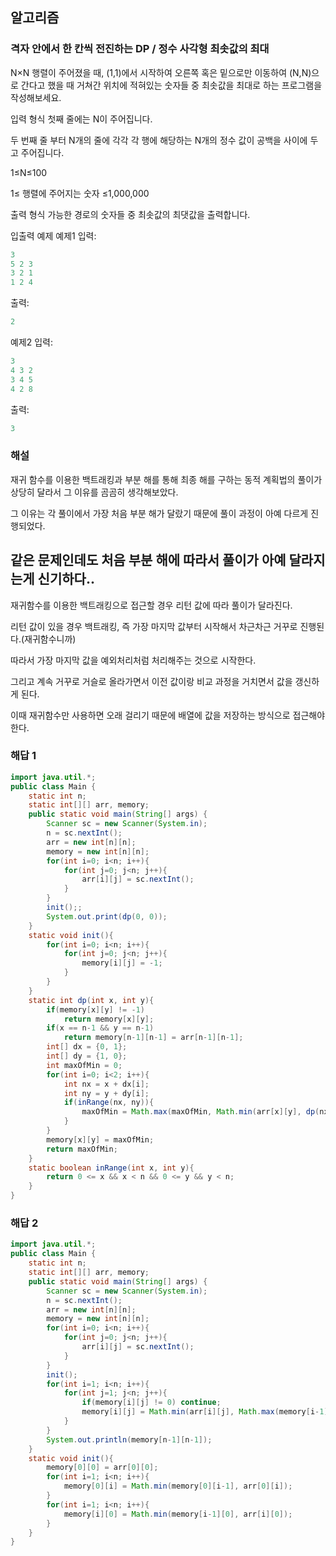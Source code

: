 ## 알고리즘

### 격자 안에서 한 칸씩 전진하는 DP / 정수 사각형 최솟값의 최대

N×N 행렬이 주어졌을 때, (1,1)에서 시작하여 오른쪽 혹은 밑으로만 이동하여 (N,N)으로 간다고 했을 때 거쳐간 위치에 적혀있는 숫자들 중 최솟값을 최대로 하는 프로그램을 작성해보세요.

입력 형식
첫째 줄에는 N이 주어집니다.

두 번째 줄 부터 N개의 줄에 각각 각 행에 해당하는 N개의 정수 값이 공백을 사이에 두고 주어집니다.

1≤N≤100

1≤ 행렬에 주어지는 숫자 ≤1,000,000

출력 형식
가능한 경로의 숫자들 중 최솟값의 최댓값을 출력합니다.

입출력 예제
예제1
입력:
```java
3
5 2 3
3 2 1
1 2 4
```

출력:
```java
2
```

예제2
입력:
```java
3
4 3 2
3 4 5
4 2 8
```

출력:
```java
3
```
### 해설

재귀 함수를 이용한 백트래킹과 부분 해를 통해 최종 해를 구하는 동적 계획법의 풀이가 상당히 달라서 그 이유를 곰곰히 생각해보았다.

그 이유는 각 풀이에서 가장 처음 부분 해가 달랐기 때문에 풀이 과정이 아예 다르게 진행되었다.

같은 문제인데도 처음 부분 해에 따라서 풀이가 아예 달라지는게 신기하다..
--------

재귀함수를 이용한 백트래킹으로 접근할 경우 리턴 값에 따라 풀이가 달라진다.

리턴 값이 있을 경우 백트래킹, 즉 가장 마지막 값부터 시작해서 차근차근 거꾸로 진행된다.(재귀함수니까)

따라서 가장 마지막 값을 예외처리처럼 처리해주는 것으로 시작한다.

그리고 계속 거꾸로 거슬로 올라가면서 이전 값이랑 비교 과정을 거치면서 값을 갱신하게 된다.

이때 재귀함수만 사용하면 오래 걸리기 때문에 배열에 값을 저장하는 방식으로 접근해야 한다.

### 해답 1

```java
import java.util.*;
public class Main {
    static int n;
    static int[][] arr, memory;
    public static void main(String[] args) {
        Scanner sc = new Scanner(System.in);
        n = sc.nextInt();
        arr = new int[n][n];
        memory = new int[n][n];
        for(int i=0; i<n; i++){
            for(int j=0; j<n; j++){
                arr[i][j] = sc.nextInt();
            }
        }
        init();;
        System.out.print(dp(0, 0));
    }
    static void init(){
        for(int i=0; i<n; i++){
            for(int j=0; j<n; j++){
                memory[i][j] = -1;
            }
        }
    }
    static int dp(int x, int y){
        if(memory[x][y] != -1) 
            return memory[x][y];
        if(x == n-1 && y == n-1)
            return memory[n-1][n-1] = arr[n-1][n-1];
        int[] dx = {0, 1};
        int[] dy = {1, 0};
        int maxOfMin = 0;
        for(int i=0; i<2; i++){
            int nx = x + dx[i];
            int ny = y + dy[i];
            if(inRange(nx, ny)){
                maxOfMin = Math.max(maxOfMin, Math.min(arr[x][y], dp(nx, ny)));
            }
        }
        memory[x][y] = maxOfMin;
        return maxOfMin;
    }
    static boolean inRange(int x, int y){
        return 0 <= x && x < n && 0 <= y && y < n;
    }
}
```

### 해답 2

```java
import java.util.*;
public class Main {
    static int n;
    static int[][] arr, memory;
    public static void main(String[] args) {
        Scanner sc = new Scanner(System.in);
        n = sc.nextInt();
        arr = new int[n][n];
        memory = new int[n][n];
        for(int i=0; i<n; i++){
            for(int j=0; j<n; j++){
                arr[i][j] = sc.nextInt();
            }
        }
        init();
        for(int i=1; i<n; i++){
            for(int j=1; j<n; j++){
                if(memory[i][j] != 0) continue;
                memory[i][j] = Math.min(arr[i][j], Math.max(memory[i-1][j], memory[i][j-1]));
            }
        }
        System.out.println(memory[n-1][n-1]);
    }
    static void init(){
        memory[0][0] = arr[0][0];
        for(int i=1; i<n; i++){
            memory[0][i] = Math.min(memory[0][i-1], arr[0][i]);
        }
        for(int i=1; i<n; i++){
            memory[i][0] = Math.min(memory[i-1][0], arr[i][0]);
        }
    }
}
```